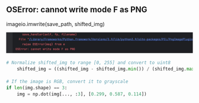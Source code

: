 ## OSError: cannot write mode F as PNG

imageio.imwrite(save_path, shifted_img)

![imageio](./image/image-write.jpg)

```python
# Normalize shifted_img to range [0, 255] and convert to uint8
    shifted_img = ((shifted_img - shifted_img.min()) / (shifted_img.max() - shifted_img.min()) * 255).astype(np.uint8)

# If the image is RGB, convert it to grayscale
if len(img.shape) == 3:
    img = np.dot(img[..., :3], [0.299, 0.587, 0.114])
```


